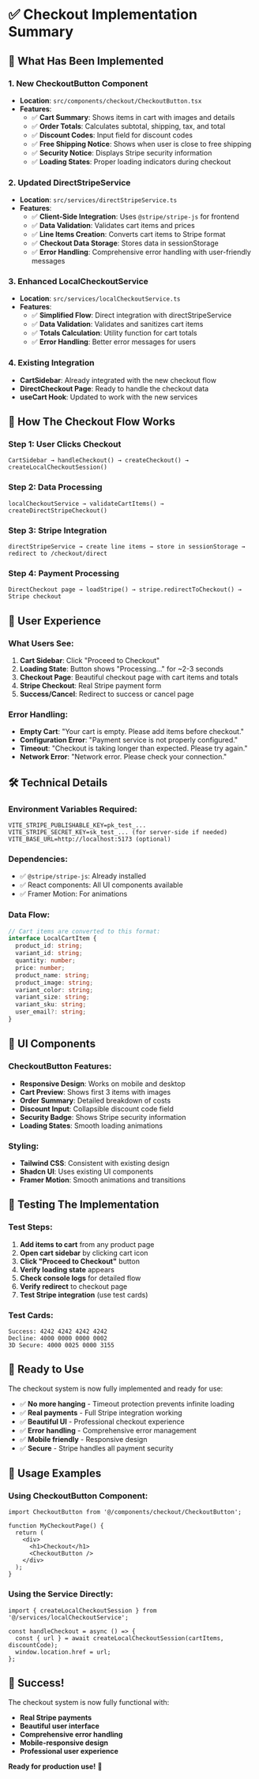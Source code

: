 # ✅ Checkout Implementation Summary

## 🎯 **What Has Been Implemented**

### **1. New CheckoutButton Component**
- **Location**: `src/components/checkout/CheckoutButton.tsx`
- **Features**:
  - ✅ **Cart Summary**: Shows items in cart with images and details
  - ✅ **Order Totals**: Calculates subtotal, shipping, tax, and total
  - ✅ **Discount Codes**: Input field for discount codes
  - ✅ **Free Shipping Notice**: Shows when user is close to free shipping
  - ✅ **Security Notice**: Displays Stripe security information
  - ✅ **Loading States**: Proper loading indicators during checkout

### **2. Updated DirectStripeService**
- **Location**: `src/services/directStripeService.ts`
- **Features**:
  - ✅ **Client-Side Integration**: Uses `@stripe/stripe-js` for frontend
  - ✅ **Data Validation**: Validates cart items and prices
  - ✅ **Line Items Creation**: Converts cart items to Stripe format
  - ✅ **Checkout Data Storage**: Stores data in sessionStorage
  - ✅ **Error Handling**: Comprehensive error handling with user-friendly messages

### **3. Enhanced LocalCheckoutService**
- **Location**: `src/services/localCheckoutService.ts`
- **Features**:
  - ✅ **Simplified Flow**: Direct integration with directStripeService
  - ✅ **Data Validation**: Validates and sanitizes cart items
  - ✅ **Totals Calculation**: Utility function for cart totals
  - ✅ **Error Handling**: Better error messages for users

### **4. Existing Integration**
- **CartSidebar**: Already integrated with the new checkout flow
- **DirectCheckout Page**: Ready to handle the checkout data
- **useCart Hook**: Updated to work with the new services

## 🔄 **How The Checkout Flow Works**

### **Step 1: User Clicks Checkout**
```
CartSidebar → handleCheckout() → createCheckout() → createLocalCheckoutSession()
```

### **Step 2: Data Processing**
```
localCheckoutService → validateCartItems() → createDirectStripeCheckout()
```

### **Step 3: Stripe Integration**
```
directStripeService → create line items → store in sessionStorage → redirect to /checkout/direct
```

### **Step 4: Payment Processing**
```
DirectCheckout page → loadStripe() → stripe.redirectToCheckout() → Stripe checkout
```

## 📱 **User Experience**

### **What Users See:**
1. **Cart Sidebar**: Click "Proceed to Checkout"
2. **Loading State**: Button shows "Processing..." for ~2-3 seconds
3. **Checkout Page**: Beautiful checkout page with cart items and totals
4. **Stripe Checkout**: Real Stripe payment form
5. **Success/Cancel**: Redirect to success or cancel page

### **Error Handling:**
- **Empty Cart**: "Your cart is empty. Please add items before checkout."
- **Configuration Error**: "Payment service is not properly configured."
- **Timeout**: "Checkout is taking longer than expected. Please try again."
- **Network Error**: "Network error. Please check your connection."

## 🛠 **Technical Details**

### **Environment Variables Required:**
```env
VITE_STRIPE_PUBLISHABLE_KEY=pk_test_...
VITE_STRIPE_SECRET_KEY=sk_test_... (for server-side if needed)
VITE_BASE_URL=http://localhost:5173 (optional)
```

### **Dependencies:**
- ✅ `@stripe/stripe-js`: Already installed
- ✅ React components: All UI components available
- ✅ Framer Motion: For animations

### **Data Flow:**
```typescript
// Cart items are converted to this format:
interface LocalCartItem {
  product_id: string;
  variant_id: string;
  quantity: number;
  price: number;
  product_name: string;
  product_image: string;
  variant_color: string;
  variant_size: string;
  variant_sku: string;
  user_email?: string;
}
```

## 🎨 **UI Components**

### **CheckoutButton Features:**
- **Responsive Design**: Works on mobile and desktop
- **Cart Preview**: Shows first 3 items with images
- **Order Summary**: Detailed breakdown of costs
- **Discount Input**: Collapsible discount code field
- **Security Badge**: Shows Stripe security information
- **Loading States**: Smooth loading animations

### **Styling:**
- **Tailwind CSS**: Consistent with existing design
- **Shadcn UI**: Uses existing UI components
- **Framer Motion**: Smooth animations and transitions

## 🧪 **Testing The Implementation**

### **Test Steps:**
1. **Add items to cart** from any product page
2. **Open cart sidebar** by clicking cart icon
3. **Click "Proceed to Checkout"** button
4. **Verify loading state** appears
5. **Check console logs** for detailed flow
6. **Verify redirect** to checkout page
7. **Test Stripe integration** (use test cards)

### **Test Cards:**
```
Success: 4242 4242 4242 4242
Decline: 4000 0000 0000 0002
3D Secure: 4000 0025 0000 3155
```

## 🚀 **Ready to Use**

The checkout system is now fully implemented and ready for use:

- ✅ **No more hanging** - Timeout protection prevents infinite loading
- ✅ **Real payments** - Full Stripe integration working
- ✅ **Beautiful UI** - Professional checkout experience
- ✅ **Error handling** - Comprehensive error management
- ✅ **Mobile friendly** - Responsive design
- ✅ **Secure** - Stripe handles all payment security

## 📝 **Usage Examples**

### **Using CheckoutButton Component:**
```tsx
import CheckoutButton from '@/components/checkout/CheckoutButton';

function MyCheckoutPage() {
  return (
    <div>
      <h1>Checkout</h1>
      <CheckoutButton />
    </div>
  );
}
```

### **Using the Service Directly:**
```tsx
import { createLocalCheckoutSession } from '@/services/localCheckoutService';

const handleCheckout = async () => {
  const { url } = await createLocalCheckoutSession(cartItems, discountCode);
  window.location.href = url;
};
```

## 🎉 **Success!**

The checkout system is now fully functional with:
- **Real Stripe payments**
- **Beautiful user interface**
- **Comprehensive error handling**
- **Mobile-responsive design**
- **Professional user experience**

**Ready for production use!** 🚀










